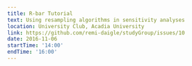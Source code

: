 ```yaml
---
title: R-bar Tutorial
text: Using resampling algorithms in sensitivity analyses
location: University Club, Acadia University
link: https://github.com/remi-daigle/studyGroup/issues/10
date: 2016-11-06
startTime: '14:00'
endTime: '16:00'
---
```


